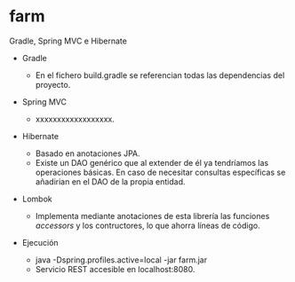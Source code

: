 # farm

Gradle, Spring MVC e Hibernate

* Gradle
	- En el fichero build.gradle se referencian todas las dependencias del proyecto.

* Spring MVC
	- xxxxxxxxxxxxxxxxxx. 

* Hibernate
	- Basado en anotaciones JPA.
	- Existe un DAO genérico que al extender de él ya tendríamos las operaciones básicas. En caso de necesitar consultas específicas se añadirian en el DAO de la propia entidad.

* Lombok
	- Implementa mediante anotaciones de esta librería las funciones _accessors_ y los contructores, lo que ahorra líneas de código.

* Ejecución
	- java -Dspring.profiles.active=local -jar farm.jar
	- Servicio REST accesible en localhost:8080.




